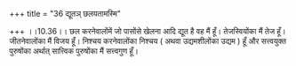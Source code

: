 +++
title = "36 द्यूतञ् छलयतामस्मि"

+++
।।10.36।। छल करनेवालोंमें जो पासोंसे खेलना आदि द्यूत है वह मैं हूँ।
तेजस्वियोंका मैं तेज हूँ। जीतनेवालोंका मैं विजय हूँ। निश्चय करनेवालोंका
निश्चय ( अथवा उद्यमशीलोंका उद्यम ) हूँ और सत्त्वयुक्त पुरुषोंका अर्थात्
सात्त्विक पुरुषोंका मैं सत्त्वगुण हूँ।
